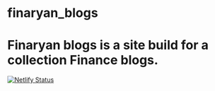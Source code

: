 # finaryan_blogs
# Finaryan blogs is a site build for a collection Finance blogs.

[![Netlify Status](https://api.netlify.com/api/v1/badges/a29e78a4-27e5-40bd-a27e-9b92b94cf647/deploy-status)](https://app.netlify.com/sites/finaryanblogs/deploys)
